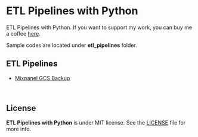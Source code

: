 # ETL Pipelines with Python

ETL Pipelines with Python. If you want to support my work, you can buy me a coffee [here](https://www.buymeacoffee.com/emredurukn).

Sample codes are located under **etl_pipelines** folder.

## ETL Pipelines

- [Mixpanel GCS Backup](etl_pipelines/mixpanel_gcs_backup.py)

<br>

## License

**ETL Pipelines with Python** is under MIT license. See the [LICENSE](LICENSE) file for more info.

